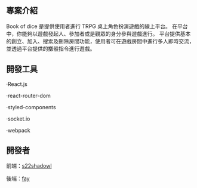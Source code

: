## 專案介紹

Book of dice 是提供使用者進行 TRPG 桌上角色扮演遊戲的線上平台。
在平台中，你能夠以遊戲發起人、參加者或是觀眾的身分參與遊戲進行。
平台提供基本的創立、加入、搜索及刪除房間功能，使用者可在遊戲房間中進行多人即時交流，並透過平台提供的擲骰指令進行遊戲。

## 開發工具

‧React.js

‧react-router-dom

‧styled-components

‧socket.io

‧webpack

## 開發者

前端：[s22shadowl](https://github.com/s22shadowl)

後端：[fay](https://github.com/york870198)
